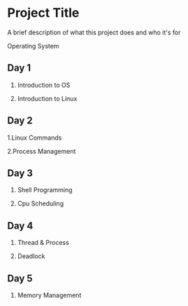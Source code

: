 
# Project Title

A brief description of what this project does and who it's for

Operating System
##  Day 1

1. Introduction to OS

2. Introduction to Linux

## Day 2

1.Linux Commands

2.Process Management
## Day 3

1. Shell Programming

2. Cpu Scheduling


## Day 4

1. Thread & Process

2. Deadlock

## Day 5

1. Memory Management
